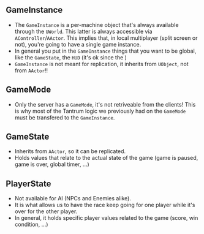 ## GameInstance
- The `GameInstance` is a per-machine object that's always available through the `UWorld`. This latter is always accessible via `AController`/`AActor`. This implies that, in local multiplayer (split screen or not), you're going to have a single game instance.
- In general you put in the `GameInstance` things that you want to be global, like the `GameState`, the `HUD` (it's ok since the )
- `GameInstance` is not meant for replication, it inherits from `UObject`, not from `AActor`!!

## GameMode
- Only the server has a `GameMode`, it's not retriveable from the clients! This is why most of the Tantrum logic we previously had on the `GameMode` must be transfered to the `GameInstance`. 

## GameState
- Inherits from `AActor`, so it can be replicated.
- Holds values that relate to the actual state of the game (game is paused, game is over, global timer, ...) 

## PlayerState
- Not available for AI (NPCs and Enemies alike).
- It is what allows us to have the race keep going for one player while it's over for the other player. 
- In general, it holds specific player values related to the game (score, win condition, ...)